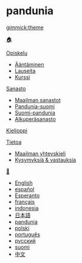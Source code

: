 # pandunia
[gimmick:theme](readable)

[🏠](index.md)

[Opiskelu]()

  * [Ääntäminen](abc.md)
  * [Lauseita](fraze.md)
  * [Kurssi](darse.md)

[Sanasto]()

  * [Maailman sanastot](dunia_loge.md)
  * [Pandunia-suomi](pandunia-suomi.md)
  * [Suomi-pandunia](suomi-pandunia.md)
  * [Alkuperäsanasto](leksaslia.md)

[Kielioppi](kanun.md)

[Tietoa]()

  * [Maailman yhteyskieli](dunia_bax.md)
  * [Kysymyksiä & vastauksia](eske_i_jawabe.md)

[💬]()

  * [English](../engli/index.md)
  * [español](../espani/index.md)
  * [Esperanto](../esperanti/index.md)
  * [français](../fransi/index.md)
  * [indonesia](../malayu/index.md)
  * [日本語](../nipon/index.md)
  * [pandunia](../pandunia/index.md)
  * [polski](../polski/index.md)
  * [português](../portugali/index.md)
  * [русский](../rusi/index.md)
  * [suomi](../suomi/index.md)
  * [中文](../cini/index.md)

